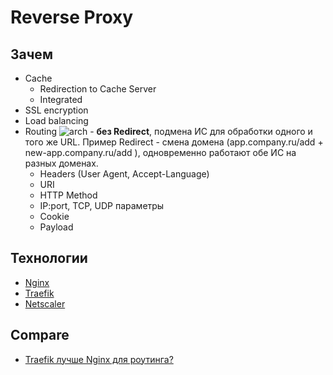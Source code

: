 # Reverse Proxy

## Зачем

- Cache
	- Redirection to Cache Server
	- Integrated
- SSL encryption
- Load balancing
- Routing ![arch](https://docs.citrix.com/en-us/citrix-adc/media/csw-lbconfiguration.png) - __без Redirect__, подмена ИС для обработки одного и того же URL. Пример Redirect - смена домена (app.company.ru/add + new-app.company.ru/add ), одновременно работают обе ИС на разных доменах.
	- Headers (User Agent, Accept-Language)	
	- URI
	- HTTP Method
	- IP:port, TCP, UDP параметры
	- Cookie
	- Payload

## Технологии

- [Nginx](../../technology/middleware/proxy.nginx.md)
- [Traefik](../../technology/middleware/router.traefik.md)
- [Netscaler](../../technology/middleware/proxy.netscaler.md)

## Compare

- [Traefik лучше Nginx для роутинга?](https://s3rius.blog/traefik)